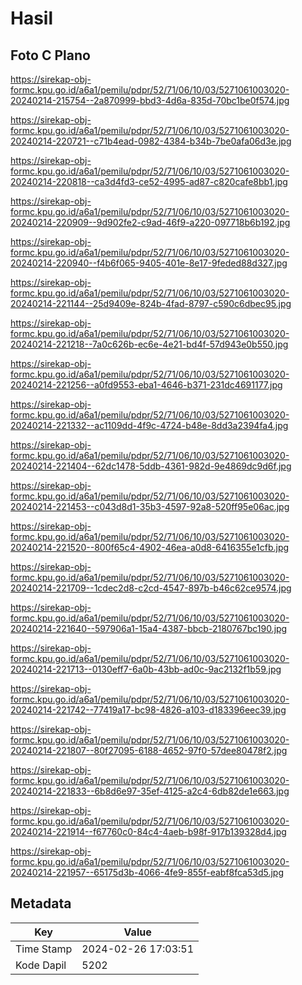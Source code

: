 # Hasil

## Foto C Plano

https://sirekap-obj-formc.kpu.go.id/a6a1/pemilu/pdpr/52/71/06/10/03/5271061003020-20240214-215754--2a870999-bbd3-4d6a-835d-70bc1be0f574.jpg

https://sirekap-obj-formc.kpu.go.id/a6a1/pemilu/pdpr/52/71/06/10/03/5271061003020-20240214-220721--c71b4ead-0982-4384-b34b-7be0afa06d3e.jpg

https://sirekap-obj-formc.kpu.go.id/a6a1/pemilu/pdpr/52/71/06/10/03/5271061003020-20240214-220818--ca3d4fd3-ce52-4995-ad87-c820cafe8bb1.jpg

https://sirekap-obj-formc.kpu.go.id/a6a1/pemilu/pdpr/52/71/06/10/03/5271061003020-20240214-220909--9d902fe2-c9ad-46f9-a220-097718b6b192.jpg

https://sirekap-obj-formc.kpu.go.id/a6a1/pemilu/pdpr/52/71/06/10/03/5271061003020-20240214-220940--f4b6f065-9405-401e-8e17-9feded88d327.jpg

https://sirekap-obj-formc.kpu.go.id/a6a1/pemilu/pdpr/52/71/06/10/03/5271061003020-20240214-221144--25d9409e-824b-4fad-8797-c590c6dbec95.jpg

https://sirekap-obj-formc.kpu.go.id/a6a1/pemilu/pdpr/52/71/06/10/03/5271061003020-20240214-221218--7a0c626b-ec6e-4e21-bd4f-57d943e0b550.jpg

https://sirekap-obj-formc.kpu.go.id/a6a1/pemilu/pdpr/52/71/06/10/03/5271061003020-20240214-221256--a0fd9553-eba1-4646-b371-231dc4691177.jpg

https://sirekap-obj-formc.kpu.go.id/a6a1/pemilu/pdpr/52/71/06/10/03/5271061003020-20240214-221332--ac1109dd-4f9c-4724-b48e-8dd3a2394fa4.jpg

https://sirekap-obj-formc.kpu.go.id/a6a1/pemilu/pdpr/52/71/06/10/03/5271061003020-20240214-221404--62dc1478-5ddb-4361-982d-9e4869dc9d6f.jpg

https://sirekap-obj-formc.kpu.go.id/a6a1/pemilu/pdpr/52/71/06/10/03/5271061003020-20240214-221453--c043d8d1-35b3-4597-92a8-520ff95e06ac.jpg

https://sirekap-obj-formc.kpu.go.id/a6a1/pemilu/pdpr/52/71/06/10/03/5271061003020-20240214-221520--800f65c4-4902-46ea-a0d8-6416355e1cfb.jpg

https://sirekap-obj-formc.kpu.go.id/a6a1/pemilu/pdpr/52/71/06/10/03/5271061003020-20240214-221709--1cdec2d8-c2cd-4547-897b-b46c62ce9574.jpg

https://sirekap-obj-formc.kpu.go.id/a6a1/pemilu/pdpr/52/71/06/10/03/5271061003020-20240214-221640--597906a1-15a4-4387-bbcb-2180767bc190.jpg

https://sirekap-obj-formc.kpu.go.id/a6a1/pemilu/pdpr/52/71/06/10/03/5271061003020-20240214-221713--0130eff7-6a0b-43bb-ad0c-9ac2132f1b59.jpg

https://sirekap-obj-formc.kpu.go.id/a6a1/pemilu/pdpr/52/71/06/10/03/5271061003020-20240214-221742--77419a17-bc98-4826-a103-d183396eec39.jpg

https://sirekap-obj-formc.kpu.go.id/a6a1/pemilu/pdpr/52/71/06/10/03/5271061003020-20240214-221807--80f27095-6188-4652-97f0-57dee80478f2.jpg

https://sirekap-obj-formc.kpu.go.id/a6a1/pemilu/pdpr/52/71/06/10/03/5271061003020-20240214-221833--6b8d6e97-35ef-4125-a2c4-6db82de1e663.jpg

https://sirekap-obj-formc.kpu.go.id/a6a1/pemilu/pdpr/52/71/06/10/03/5271061003020-20240214-221914--f67760c0-84c4-4aeb-b98f-917b139328d4.jpg

https://sirekap-obj-formc.kpu.go.id/a6a1/pemilu/pdpr/52/71/06/10/03/5271061003020-20240214-221957--65175d3b-4066-4fe9-855f-eabf8fca53d5.jpg


## Metadata

| Key        | Value               |
| ---------- | ------------------- |
| Time Stamp | 2024-02-26 17:03:51 |
| Kode Dapil | 5202                |



